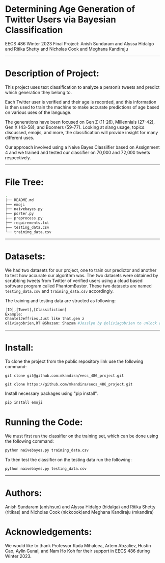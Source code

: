 # Determining Age Generation of Twitter Users via Bayesian Classification
EECS 486 Winter 2023 Final Project: Anish Sundaram and Alyssa Hidalgo and Ritika Shetty and Nicholas Cook and Meghana Kandiraju

***

# Description of Project:
This project uses text classification to analyze a person’s tweets and predict which generation they belong to.
 
Each Twitter user is verified and their age is recorded, and this information is then used to train the machine to make accurate predictions of age based on various uses of the language.

The generations have been focused on Gen Z (11-26), Millennials (27-42), Gen X (43-58), and Boomers (59-77). Looking at slang usage, topics discussed, emojis, and more, the classification will provide insight for many different uses.

Our approach involved using a Naive Bayes Classiifier based on Assignment 4 and we trained and tested our classifier on 70,000 and 72,000 tweets respectively. 

***

# File Tree:
```bash
.
├── README.md
├── emoji
├── naivebayes.py
├── porter.py
├── preprocess.py
├── requirements.txt
├── testing_data.csv
└── training_data.csv
```
***

# Datasets:
We had two datasets for our project, one to train our predictor and another to test how accurate our algorithm was. The two datasets were obtained by scrubbing tweets from Twitter of verified users using a cloud based software program called PhantomBuster. These two datasets are named `testing_data.csv` and `training_data.csv` accordingly.

The training and testing data are structed as following:
```sh
[ID],[Tweet],[Classifiction]
Example: 
ChantelJeffries,Just like that,gen z
oliviagobrien,RT @Shazam: Shazam #Josslyn by @oliviagobrien to unlock an exclusive animated video 💙 https://t.co/nhG0ioG8ut,gen z
```
***

# Install:
To clone the project from the public repository link use the following command:
```
git clone git@github.com:mkandira/eecs_486_project.git
```
```
git clone https://github.com/mkandira/eecs_486_project.git
```


Install necessary packages using "pip install". 
```sh
pip install emoji
```
# Running the Code:
We must first run the classifier on the training set, which can be done using the following command:
```sh
python naivebayes.py training_data.csv
```

To then test the classifier on the testing data run the following:
```sh
python naivebayes.py testing_data.csv
```

***

# Authors:
Anish Sundaram (anishsun) and Alyssa Hidalgo (hidalga) and Ritika Shetty (ritikas) and Nicholas Cook (nickcook)and Meghana Kandiraju (mkandira)

# Acknowledgements:
We would like to thank Professor Rada Mihalcea, Artem Abzaliev, Hustin Cao, Aylin Gunal, and
Nam Ho Koh for their support in EECS 486 during Winter 2023. 


